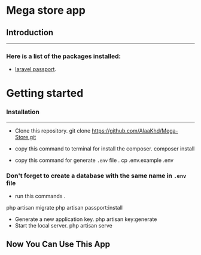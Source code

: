 # Mega store app
## Introduction

<hr> 

### Here is a list of the packages installed:
- [laravel passport](https://laravel.com/docs/9.x/passport).

# Getting started
### Installation
<hr> 


- Clone this repository.
git clone https://github.com/AlaaKhd/Mega-Store.git
 

- copy this command to terminal for install the composer.
composer install
- copy this command for generate <code>.env</code> file .
cp .env.example .env 
### Don't forget to create a database with the same name in <code>.env</code> file
- run this commands .
 
php artisan migrate
php artisan passport:install
- Generate a new application key.
php artisan key:generate
- Start the local server.
php artisan serve 

## Now You Can Use This App
